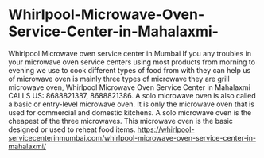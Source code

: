 # Whirlpool-Microwave-Oven-Service-Center-in-Mahalaxmi-
  Whirlpool  Microwave oven service center in Mumbai If you any troubles in your microwave oven service centers using most products from morning to evening we use to cook different types of food from with they can help us of microwave oven is mainly three types of microwave they are grill microwave oven, Whirlpool Microwave Oven Service Center in Mahalaxmi CALLS US: 8688821387, 8688821386. A solo microwave oven is also called a basic or entry-level microwave oven.  It is only the microwave oven that is used for commercial and domestic kitchens. A solo microwave oven is the cheapest of the three microwaves. This microwave oven is the basic designed or used to reheat food items. https://whirlpool-servicecenterinmumbai.com/whirlpool-microwave-oven-service-center-in-mahalaxmi/
